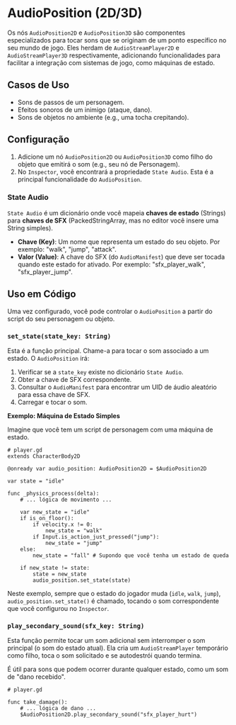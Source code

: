 # AudioPosition (2D/3D)

Os nós `AudioPosition2D` e `AudioPosition3D` são componentes especializados para tocar sons que se originam de um ponto específico no seu mundo de jogo. Eles herdam de `AudioStreamPlayer2D` e `AudioStreamPlayer3D` respectivamente, adicionando funcionalidades para facilitar a integração com sistemas de jogo, como máquinas de estado.

## Casos de Uso

- Sons de passos de um personagem.
- Efeitos sonoros de um inimigo (ataque, dano).
- Sons de objetos no ambiente (e.g., uma tocha crepitando).

## Configuração

1.  Adicione um nó `AudioPosition2D` ou `AudioPosition3D` como filho do objeto que emitirá o som (e.g., seu nó de Personagem).
2.  No `Inspector`, você encontrará a propriedade `State Audio`. Esta é a principal funcionalidade do `AudioPosition`.

### State Audio

`State Audio` é um dicionário onde você mapeia **chaves de estado** (Strings) para **chaves de SFX** (PackedStringArray, mas no editor você insere uma String simples).

- **Chave (Key)**: Um nome que representa um estado do seu objeto. Por exemplo: "walk", "jump", "attack".
- **Valor (Value)**: A chave do SFX (do `AudioManifest`) que deve ser tocada quando este estado for ativado. Por exemplo: "sfx_player_walk", "sfx_player_jump".

## Uso em Código

Uma vez configurado, você pode controlar o `AudioPosition` a partir do script do seu personagem ou objeto.

### `set_state(state_key: String)`

Esta é a função principal. Chame-a para tocar o som associado a um estado. O `AudioPosition` irá:
1.  Verificar se a `state_key` existe no dicionário `State Audio`.
2.  Obter a chave de SFX correspondente.
3.  Consultar o `AudioManifest` para encontrar um UID de áudio aleatório para essa chave de SFX.
4.  Carregar e tocar o som.

**Exemplo: Máquina de Estado Simples**

Imagine que você tem um script de personagem com uma máquina de estado.

```gdscript
# player.gd
extends CharacterBody2D

@onready var audio_position: AudioPosition2D = $AudioPosition2D

var state = "idle"

func _physics_process(delta):
    # ... lógica de movimento ...

    var new_state = "idle"
    if is_on_floor():
        if velocity.x != 0:
            new_state = "walk"
        if Input.is_action_just_pressed("jump"):
            new_state = "jump"
    else:
        new_state = "fall" # Supondo que você tenha um estado de queda

    if new_state != state:
        state = new_state
        audio_position.set_state(state)
```

Neste exemplo, sempre que o estado do jogador muda (`idle`, `walk`, `jump`), `audio_position.set_state()` é chamado, tocando o som correspondente que você configurou no `Inspector`.

### `play_secondary_sound(sfx_key: String)`

Esta função permite tocar um som adicional sem interromper o som principal (o som do estado atual). Ela cria um `AudioStreamPlayer` temporário como filho, toca o som solicitado e se autodestrói quando termina.

É útil para sons que podem ocorrer durante qualquer estado, como um som de "dano recebido".

```gdscript
# player.gd

func take_damage():
    # ... lógica de dano ...
    $AudioPosition2D.play_secondary_sound("sfx_player_hurt")
```
